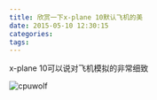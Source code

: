 ```yaml
---
title: 欣赏一下x-plane 10默认飞机的美
date: 2015-05-10 12:30:15
categories:
tags:
---
```


x-plane 10可以说对飞机模拟的非常细致

![cpuwolf](/images/data/attachment/201505/10/202828xbwujjrjx0dyelze.png)



